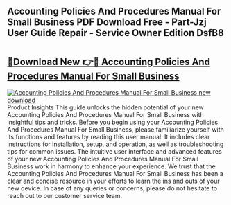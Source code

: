 ## Accounting Policies And Procedures Manual For Small Business PDF Download Free - Part-Jzj User Guide Repair - Service Owner Edition DsfB8

# <h2><a href="http://bc36976.oget.top/?id=Accounting+Policies+And+Procedures+Manual+For+Small+Business">🔗Download New 👉🔴 Accounting Policies And Procedures Manual For Small Business</a></h2>

[![Accounting Policies And Procedures Manual For Small Business new download](https://i.imgur.com/5g1atiW.png)](http://bc36976.oget.top/?id=Accounting+Policies+And+Procedures+Manual+For+Small+Business)
Product Insights This guide unlocks the hidden potential of your new Accounting Policies And Procedures Manual For Small Business with insightful tips and tricks. Before you begin using your Accounting Policies And Procedures Manual For Small Business, please familiarize yourself with its functions and features by reading this user manual. It includes clear instructions for installation, setup, and operation, as well as troubleshooting tips for common issues. The intuitive user interface and advanced features of your new Accounting Policies And Procedures Manual For Small Business work in harmony to enhance your experience. We trust that the Accounting Policies And Procedures Manual For Small Business has been a clear and concise resource in your efforts to learn the ins and outs of your new device. In case of any queries or concerns, please do not hesitate to reach out to our customer service team.
